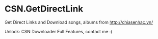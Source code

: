 # CSN.GetDirectLink
Get Direct Links and Download songs, albums from http://chiasenhac.vn/

Unlock: CSN Downloader Full Features, contact me :)
